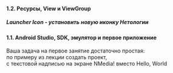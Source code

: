 #### 1.2. Ресурсы, View и ViewGroup
##### Launcher Icon - установить новую иконку Нетологии

#### 1.1. Android Studio, SDK, эмулятор и первое приложение
Ваша задача на первое занятие достаточно простая:  
по примеру из лекции создать проект,  
с текстовой надписью на экране NMedia! вместо Hello, World